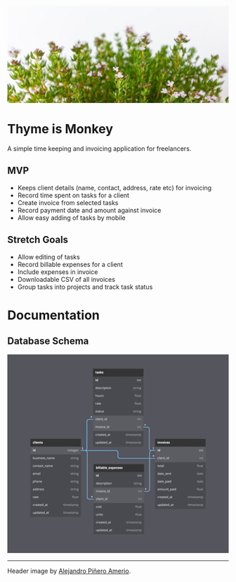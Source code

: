 ![Thyme is Money](thyme.jpg)
# Thyme is Monkey

A simple time keeping and invoicing application for freelancers.

## MVP

- Keeps client details (name, contact, address, rate etc) for invoicing
- Record time spent on tasks for a client
- Create invoice from selected tasks
- Record payment date and amount against invoice
- Allow easy adding of tasks by mobile

## Stretch Goals

- Allow editing of tasks
- Record billable expenses for a client
- Include expenses in invoice
- Downloadable CSV of all invoices
- Group tasks into projects and track task status

# Documentation

## Database Schema

![Database Schema Diagram](docs/db-schema.jpg)


----
Header image by [Alejandro Piñero Amerio](https://unsplash.com/photos/Ut3vw1iLBgk).